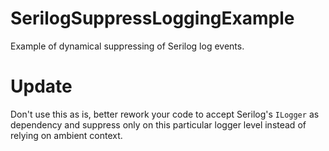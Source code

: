# SerilogSuppressLoggingExample
Example of dynamical suppressing of Serilog log events.

# Update

Don't use this as is, better rework your code to accept Serilog's `ILogger` as dependency and suppress only on this particular logger level instead of relying on ambient context.
